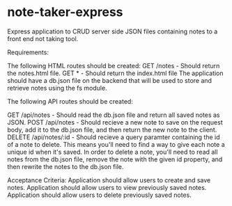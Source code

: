# note-taker-express

Express application to CRUD server side JSON files containing notes to a front end not taking tool.

Requirements:

The following HTML routes should be created:
GET /notes - Should return the notes.html file.
GET * - Should return the index.html file
The application should have a db.json file on the backend that will be used to store and retrieve notes using the fs module.

The following API routes should be created:

GET /api/notes - Should read the db.json file and return all saved notes as JSON.
POST /api/notes - Should recieve a new note to save on the request body, add it to the db.json file, and then return the new note to the client.
DELETE /api/notes/:id - Should recieve a query paramter containing the id of a note to delete. This means you'll need to find a way to give each note a unique id when it's saved. In order to delete a note, you'll need to read all notes from the db.json file, remove the note with the given id property, and then rewrite the notes to the db.json file.

Acceptance Criteria:
Application should allow users to create and save notes.
Application should allow users to view previously saved notes.
Application should allow users to delete previously saved notes.
